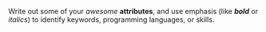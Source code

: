 Write out some of your _awesome_ **attributes**, and use emphasis (like ***bold*** or _italics_) to identify keywords, programming languages, or skills. 

